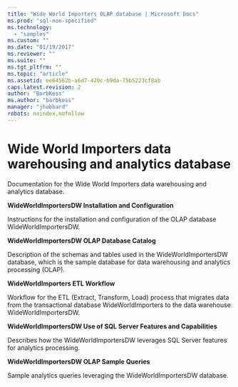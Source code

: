 ```yaml
---
title: "Wide World Importers OLAP database | Microsoft Docs"
ms.prod: "sql-non-specified"
ms.technology:
  - "samples"
ms.custom: ""
ms.date: "01/19/2017"
ms.reviewer: ""
ms.suite: ""
ms.tgt_pltfrm: ""
ms.topic: "article"
ms.assetid: ee64562b-a6d7-420c-b9da-75b5223cf8ab
caps.latest.revision: 2
author: "BarbKess"
ms.author: "barbkess"
manager: "jhubbard"
robots: noindex,nofollow
---
```

# Wide World Importers data warehousing and analytics database
Documentation for the Wide World Importers data warehousing and analytics database.

**WideWorldImportersDW Installation and Configuration**

Instructions for the installation and configuration of the OLAP database WideWorldImportersDW.

**WideWorldImportersDW OLAP Database Catalog**

Description of the schemas and tables used in the WideWorldImportersDW database, which is the sample database for data warehousing and analytics processing (OLAP).

**WideWorldImporters ETL Workflow**

Workflow for the ETL (Extract, Transform, Load) process that migrates data from the transactional database WideWorldImporters to the data warehouse WideWorldImportersDW.

**WideWorldImportersDW Use of SQL Server Features and Capabilities**

Describes how the WideWorldImportersDW leverages SQL Server features for analytics processing.

**WideWorldImportersDW OLAP Sample Queries**

Sample analytics queries leveraging the WideWorldImportersDW database.